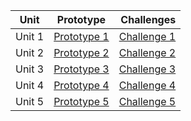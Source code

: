 | Unit        | Prototype           | Challenges  |
| ------------- |:-------------:| -----:|
| Unit 1      | [Prototype 1](https://connect.unity.com/p/jonin-prototype-1 "Jonin prototype 1")      | [Challenge 1](https://connect.unity.com/p/jonin-challenge-1 "Jonin challenge 1") |
| Unit 2      | [Prototype 2](https://connect.unity.com/p/jonin-prototype-2 "Jonin prototype 2")      |   [Challenge 2](https://connect.unity.com/p/jonin-challenge-2 "Jonin challenge 2") |
| Unit 3      | [Prototype 3](https://connect.unity.com/p/jonin-prototype-3 "Jonin prototype 3")      |    [Challenge 3](https://connect.unity.com/p/jonin-challenge-3 "Jonin challenge 3") |
| Unit 4      | [Prototype 4](https://connect.unity.com/p/jonin-prototype-4 "Jonin prototype 4")      |    [Challenge 4](https://connect.unity.com/p/jonin-challenge-4 "Jonin challenge 4") |
| Unit 5      | [Prototype 5](https://connect.unity.com/p/jonin-prototype-5 "Jonin prototype 5")      |    [Challenge 5](https://connect.unity.com/p/jonin-challenge-5 "Jonin challenge 5") |
